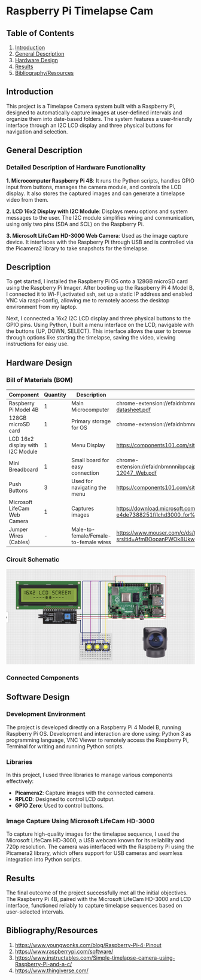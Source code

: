 # Raspberry Pi Timelapse Cam
## Table of Contents
1. [Introduction](#introduction)
2. [General Description](#General-Description)
3. [Hardware Design](#Hardware-Design)
4. [Results](#Results)
5. [Bibliography/Resources](#Bibliography/Resources)
   
## Introduction
This project is a Timelapse Camera system built with a Raspberry Pi, designed to automatically capture images at user-defined intervals and organize them into date-based folders. The system features a user-friendly interface through an I2C LCD display and three physical buttons for navigation and selection.

## General Description

### Detailed Description of Hardware Functionality
**1. Microcomputer Raspberry Pi 4B**: It runs the Python scripts, handles GPIO input from buttons, manages the camera module, and controls the LCD display. It also stores the captured images and can generate a timelapse video from them.

**2. LCD 16x2 Display with I2C Module**: Displays menu options and system messages to the user. The I2C module simplifies wiring and communication, using only two pins (SDA and SCL) on the Raspberry Pi.

**3. Microsoft LifeCam  HD-3000 Web Camera**: Used as the image capture device. It interfaces with the Raspberry Pi through USB and is controlled via the Picamera2 library to take snapshots for the timelapse.

## Description
To get started, I installed the Raspberry Pi OS onto a 128GB microSD card using the Raspberry Pi Imager. After booting up the Raspberry Pi 4 Model B, I connected it to Wi-Fi,activated ssh, set up a static IP address and enabled VNC via raspi-config, allowing me to remotely access the desktop environment from my laptop.

Next, I connected a 16x2 I2C LCD display and three physical buttons to the GPIO pins. Using Python, I built a menu interface on the LCD, navigable with the buttons (UP, DOWN, SELECT). This interface allows the user to browse through options like starting the timelapse, saving the video, viewing instructions for easy use.

## Hardware Design 
### Bill of Materials (BOM)
| Component                        | Quantity| Description                           | Datasheet                                                                                       |
|----------------------------------|---------|---------------------------------------|-------------------------------------------------------------------------------------------------|
| Raspberry Pi Model 4B            |1        | Main Microcomputer                    | chrome-extension://efaidnbmnnnibpcajpcglclefindmkaj/https://datasheets.raspberrypi.com/rpi4/raspberry-pi-4-datasheet.pdf|
| 128GB microSD card               | 1       | Primary storage for OS                | chrome-extension://efaidnbmnnnibpcajpcglclefindmkaj/https://www.kingston.com/datasheets/SDC10G2_us.pdf|
| LCD 16x2 display with I2C Module | 1       | Menu Display                          | https://components101.com/sites/default/files/component_datasheet/16x2%20LCD%20Datasheet.pdf|
| Mini Breadboard                  | 1       | Small board for easy connection       | chrome-extension://efaidnbmnnnibpcajpcglclefindmkaj/https://media.digikey.com/pdf/Data%20Sheets/Sparkfun%20PDFs/PRT-12047_Web.pdf|
| Push Buttons                     | 3       | Used for navigating the menu          | https://components101.com/sites/default/files/component_datasheet/Push-Button.pdf|
| Microsoft LifeCam Web Camera     | 1       | Captures images                       | https://download.microsoft.com/download/d/6/1/d61506a5-ac78-4e03-b35f-e4de7388251f/lchd3000_for%20business_sellsheet_us_lores.pdfm|
| Jumper Wires (Cables)            | -       | Male-to-female/Female-to-female wires | https://www.mouser.com/c/ds/tools-supplies/prototyping-products/jumper-wires/?srsltid=AfmBOopanPWOk8Ukw1_juN3MPRRptIMeLviuPscUZNwjSLqPMhHw0F-X|

### Circuit Schematic  
<a>
  <img src="https://github.com/mariaxadina/Raspberry-Pi-Timelapse-Cam/blob/main/images/CircuitSchema.png" width="800"/>
</a>

### Connected Components

## Software Design

### Development Environment 
The project is developed directly on a Raspberry Pi 4 Model B, running Raspberry Pi OS. Development and interaction are done using: Python 3 as programming language, VNC Viewer to remotely access the Raspberry Pi, Terminal for writing and running Python scripts.

### Libraries
In this project, I used three libraries to manage various components effectively:
- **Picamera2**: Capture images with the connected camera.
- **RPLCD**: Designed to control LCD output.
- **GPIO Zero**: Used to control buttons.

### Image Capture Using Microsoft LifeCam HD-3000
To capture high-quality images for the timelapse sequence, I used the Microsoft LifeCam HD-3000, a USB webcam known for its reliability and 720p resolution. The camera was interfaced with the Raspberry Pi using the Picamera2 library, which offers support for USB cameras and seamless integration into Python scripts.

## Results
The final outcome of the project successfully met all the initial objectives. The Raspberry Pi 4B, paired with the Microsoft LifeCam HD-3000 and LCD interface, functioned reliably to capture timelapse sequences based on user-selected intervals.

## Bibliography/Resources
1. https://www.youngwonks.com/blog/Raspberry-Pi-4-Pinout
2. https://www.raspberrypi.com/software/
3. https://www.instructables.com/Simple-timelapse-camera-using-Raspberry-Pi-and-a-c/
4. https://www.thingiverse.com/
